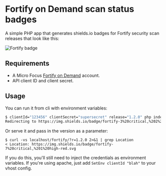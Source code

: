 # Fortify on Demand scan status badges

A simple PHP app that generates shields.io badges for Fortify security scan releases that look like this:

![Fortify badge](https://img.shields.io/badge/fortify-7%20critical,%201%20high-red.svg)

## Requirements

* A Micro Focus [Fortify on Demand](https://software.microfocus.com/en-us/software/application-security) account.
* API client ID and client secret.

## Usage

You can run it from cli with environment variables:

```sh
$ clientId="123456" clientSecret="supersecret" release="1.2.0" php index.php
Redirecting to https://img.shields.io/badge/fortify-3%20critical,%202%20high-red.svg
```

Or serve it and pass in the version as a parameter:

```
$ curl -vs localhost/fortify/?r=1.2.0 2>&1 | grep Location
< Location: https://img.shields.io/badge/fortify-7%20critical,%201%20high-red.svg
```

If you do this, you'll still need to inject the credentials as environment variables. If you're using apache, just add `SetEnv clientId "blah"` to your vhost config.
